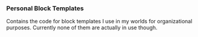 ### Personal Block Templates

Contains the code for block templates I use in my worlds for organizational purposes.
Currently none of them are actually in use though.

